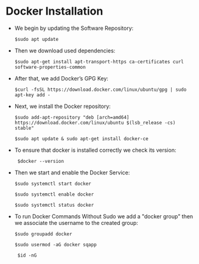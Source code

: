 # Docker Installation
- We begin by updating the Software Repository: </br>

  `$sudo apt update` </br>

- Then we download used dependencies: </br>

  `$sudo apt-get install apt-transport-https ca-certificates curl software-properties-common` </br>

- After that, we add Docker’s GPG Key: </br>

  `$curl -fsSL https://download.docker.com/linux/ubuntu/gpg | sudo apt-key add -` </br>

- Next, we install the Docker repository: </br>

  `$sudo add-apt-repository "deb [arch=amd64] https://download.docker.com/linux/ubuntu $(lsb_release -cs)  stable"` </br>

  `$sudo apt update & sudo apt-get install docker-ce` </br>

- To ensure that docker is installed correctly we check its version: </br>

  ` $docker --version` </br>

- Then we start and enable the Docker Service: </br>

  `$sudo systemctl start docker` </br>

   `$sudo systemctl enable docker` </br>

  `$sudo systemctl status docker` </br>

- To run Docker Commands Without Sudo we add a "docker group" then we associate the username to the created group: </br>

  `$sudo groupadd docker` </br>

  `$sudo usermod -aG docker sqapp` </br>

  ` $id -nG` </br>
